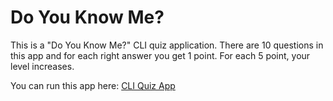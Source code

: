 # Do You Know Me?

This is a "Do You Know Me?" CLI quiz application. There are 10 questions in this app and for each right answer you get 1 point. For each 5 point, your level increases.

You can run this app here: [CLI Quiz App](https://replit.com/@NitanJana/nitan-neogcamp-markOne?embed=1&output=1)
